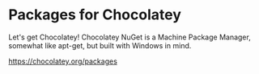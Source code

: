 # Packages for Chocolatey

Let's get Chocolatey! Chocolatey NuGet is a Machine Package Manager, somewhat like apt-get, but built with Windows in mind.

https://chocolatey.org/packages
